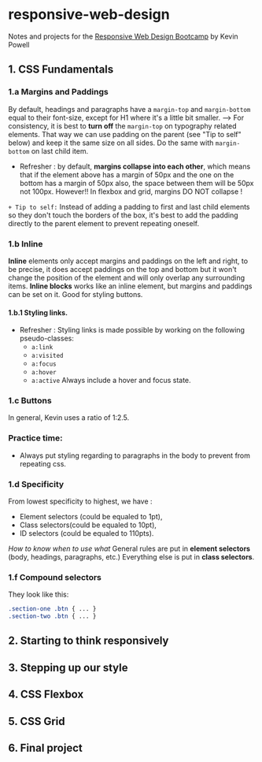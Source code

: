 # responsive-web-design
Notes and projects for the [Responsive Web Design Bootcamp](https://scrimba.com/course/gresponsive/) by Kevin Powell

## 1. CSS Fundamentals
### 1.a Margins and Paddings
By default, headings and paragraphs have a `margin-top` and `margin-bottom` equal to their font-size, except for H1 where it's a little bit smaller. 
--> For consistency, it is best to **turn off** the `margin-top` on typography related elements. That way we can use padding on the parent (see "Tip to self" below) and keep it the same size on all sides. Do the same with `margin-bottom` on last child item.
- Refresher : by default, **margins collapse into each other**, which means that if the element above has a margin of 50px and the one on the bottom has a margin of 50px also, the space between them will be 50px not 100px. However!! In flexbox and grid, margins DO NOT collapse !

`+ Tip to self:` Instead of adding a padding to first and last child elements so they don't touch the borders of the box, it's best to add the padding directly to the parent element to prevent repeating oneself.

### 1.b Inline

**Inline** elements only accept margins and paddings on the left and right, to be precise, it does accept paddings on the top and bottom but it won't change the position of the element and will only overlap any surrounding items.
**Inline blocks** works like an inline element, but margins and paddings can be set on it. Good for styling buttons.
 
#### 1.b.1 Styling links.
- Refresher : Styling links is made possible by working on the following pseudo-classes:
  - `a:link`
  - `a:visited`
  - `a:focus`
  - `a:hover`
  - `a:active`
Always include a hover and focus state.

### 1.c Buttons
In general, Kevin uses a ratio of 1:2.5.

### Practice time:
- Always put styling regarding to paragraphs in the body to prevent from repeating css.

### 1.d Specificity
From lowest specificity to highest, we have :
- Element selectors (could be equaled to 1pt),
- Class selectors(could be equaled to 10pt),
- ID selectors (could be equaled to 110pts).

*How to know when to use what*
General rules are put in **element selectors** (body, headings, paragraphs, etc.)
Everything else is put in **class selectors**.

### 1.f Compound selectors

They look like this:
```css
.section-one .btn { ... }
.section-two .btn { ... }
```

## 2. Starting to think responsively
## 3. Stepping up our style
## 4. CSS Flexbox
## 5. CSS Grid
## 6. Final project
